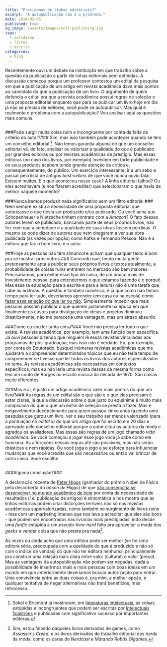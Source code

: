 ```yaml
---
title: "Precisamos de linhas editoriais?"
excerpt: "A autopublicação não é o problema."
date: 2014-02-05
published: true
og_image: /assets/images/self-publishing.jpg
tags: 
  - cotidiano
  - livros
  - escrita
categories:
  - blog
---
```


Recentemente ouvi um debate na instituição em que trabalho sobre a questão da publicação a partir de linhas editoriais bem definidas. A discussão começou porque um professor contestou um edital de pesquisa em que a publicação de um artigo em revista acadêmica dava mais pontos ao candidato do que a publicação de um livro. O argumento de quem defendia o edital era que a revista acadêmica possui regras de seleção e uma proposta editorial enquanto que para se publicar um livro hoje em dia já não se precisa de editores, você pode se autopublicar. Mas qual é realmente o problema com a autopublicação? Vou analisar aqui as questões mais comuns.

<figure style="" class="align-center">
  <img src="{{ site.url }}{{ site.baseurl }}/assets/images/self-publishing2.jpg" alt="">
</figure>

###Pode surgir muita coisa ruim e incongruente por conta da falta de critério do autor?###
Sim, mas isso também pode acontecer quando se tem um conselho editorial [^1]. Não temos garantia alguma de que um conselho editorial vá, de fato, analisar ou valorizar a qualidade do que é publicado por grandes editoras ou por revistas acadêmicas de prestígio. Mas essas editoras (no caso dos livros, por exemplo) investem em forte publicidade e os seus produtos acabam tendo grande atenção da crítica e, consequentemente, do público. Um exercício interessante: ir a um sebo e passar pela lista de antigos *best-sellers* de que você nunca ouviu falar. Existem muitos. E o que aconteceu nesse caso? A linha editorial falhou? Ou eles acreditavam (e nos fizeram acreditar) que selecionaram o que havia de melhor naquele momento?

###Nunca iremos produzir nada significativo sem um filtro editorial.###
Nem sempre existiu a necessidade de uma proposta editorial que autorizasse o que devia ser produzido e/ou publicado. Ou você acha que Schopenhauer e Nietzsche tinham contrato com a *Amazon*? O fato desses autores terem se publicado, bancando parte de seus próprios livros, não fez com que a seriedade e a qualidade de suas obras fossem perdidas. O mesmo se pode dizer de autores que nem chegaram a ver sua obra publicada (às vezes por opção) como Kafka e Fernando Pessoa. Não é a editora que faz o bom livro, é o autor.

###Hoje as pessoas não têm *simancol* e acham que qualquer texto é bom pra se mostrar pros outros.###
Concordo que, tendo muita gente pretensamente apta a publicar seus próprios livros e textos atualmente, a probabilidade de coisas ruins entrarem no mercado são bem maiores. Precisaríamos, para evitar esse tipo de coisa, de um pouco mais de investimento pessoal para entendermos o que estamos fazendo e o porquê. Mas essa (a educação para a escrita e para a leitura) não é uma tarefa que cabe às editoras. A questão é também numérica, e já que como não temos tempo para ler tudo, deveríamos aprender (em casa ou na escola) como [fazer essa seleção do que ler ou não](http://arcano5.com.br/ler-menos). Simplesmente impedir que mais pessoas possam publicar o que querem justamente na época em que finalmente os custos para divulgação de ideias e projetos diminuiu drasticamente, não me pareceria uma vantagem, mas um atraso absurdo.

###Como eu vou ler tanta coisa?###
Você não precisa ler tudo o que existe. A revista acadêmica, por exemplo, tem uma função bem específica. Já ouvi pessoas dizendo que ninguém lê essas revistas vinculadas aos programas de pós-graduação, mas isso não é verdade. Eu, por exemplo, por conta do Doutorado, busquei inúmeras revistas acadêmicas que me ajudaram a compreender determinados tópicos que eu não teria tempo de compreender se tivesse que ler todos os livros dos autores especializados no tema. As revistas acadêmicas são necessárias em contextos específicos, mas eu não leria uma revista dessas da mesma forma como leio um conto de Borges ou escuto música da década de 1970. São coisas muito diferentes.

###Mas e aí, é justo um artigo acadêmico valer mais pontos do que um livro?###
As regras de um edital são o que são e o que elas precisam é estar claras, já que a discussão sobre o que justo ou equânime é muito mais complicada do que o que um edital de seleção se presta a fazer. Mas é inegavelmente decepcionante para quem passou cinco anos fazendo uma pesquisa que gerou um livro, ver o seu trabalho ser menos valorizado (para a pontuação no *edital x*) do que um artigo que foi escrito em 20 dias e aprovado pelo conselho editorial porque o autor citou os autores da moda e agradou os avaliadores. Mas essas são regras de um jogo chamado *vida acadêmica*. Se você começou a jogar esse jogo você já sabe como ele funciona. As alterações nessas regras até são possíveis, mas não serão drásticas e nem rápidas. Ou você joga o jogo e se esforça para influenciar mudanças que você acredita que são necessárias ou então vai brincar de outra coisa. Você escolhe.

<figure style="" class="align-center">
  <img src="{{ site.url }}{{ site.baseurl }}/assets/images/self-publishing.jpg" alt="">
</figure>

###Alguma conclusão?###

A declaração recente de [Peter Higgs](http://pt.wikipedia.org/wiki/Peter_Higgs) (ganhador do prêmio Nobel de Física pela descoberta do *bóson de Higgs*) de que [não conseguiria se desenvolver no mundo acadêmico de hoje](http://gizmodo.uol.com.br/peter-higgs-feito-academico-hoje/) por conta da necessidade de resultados (*i.e.* publicação de artigos) é sintomática e nos mostra que as linhas editorias podem criar distorções terríveis não só nas revistas acadêmicas supervalorizadas, como também no surgimento de livros ruins - mas com um marketing intenso que nos leva a acreditar que eles são bons - que podem ser encontrados nas livrarias mais prestigiadas, indo desde uma *fanfic* estúpida a um *pseudo-livro-nerd* feito pra aproveitar a moda dos *geeks* e vender coisa que não presta pra nada[^2]. 

Às vezes eu ainda acho que uma editora pode ser melhor (se for uma editora séria, preocupada com a qualidade do que é produzido e não só com o índice de vendas) do que não ter editora nenhuma, principalmente pra construir uma relação mais clara entre valor (cultural) e valor (preço). Mas as vantagens da autopublicação não podem ser negadas, dada a possibilidade de inserirmos mais e mais pessoas com boas ideias em um mundo em que anteriormente deveríamos buscar autorização para entrar. Uma convivência entre as duas coisas é, pra mim, a melhor opção, e qualquer tentativa de negar alternativas não trará benefícios, mas retrocesso.

[^1]: Sokal e Bricmont já mostraram, em [Imposturas Intelectuais](http://books.google.com.br/books/about/Imposturas_intelectuais.html?hl=pt-BR&id=IbwLd1RY2wkC), as coisas estúpidas e incongruentes que podem ser escritas por [intelectuais falastrões](http://arcano5.com.br/a-vida-nao-e-como-um-tipico-texto-ingles) e publicadas com significativo sucesso por importantes editoras.

[^2]: Sim, estou falando daqueles livros derivados de games, como *Assassin's Creed*, e os livros derivados do trabalho editorial dos *nerds* da moda, como os caras do *Nerdcast* e *Matando Robôs Gigantes*.
